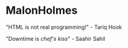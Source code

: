 # MalonHolmes

"HTML is not real programming!" - Tariq Hook

"Downtime is *chef's kiss*" - Saahir Sahil


